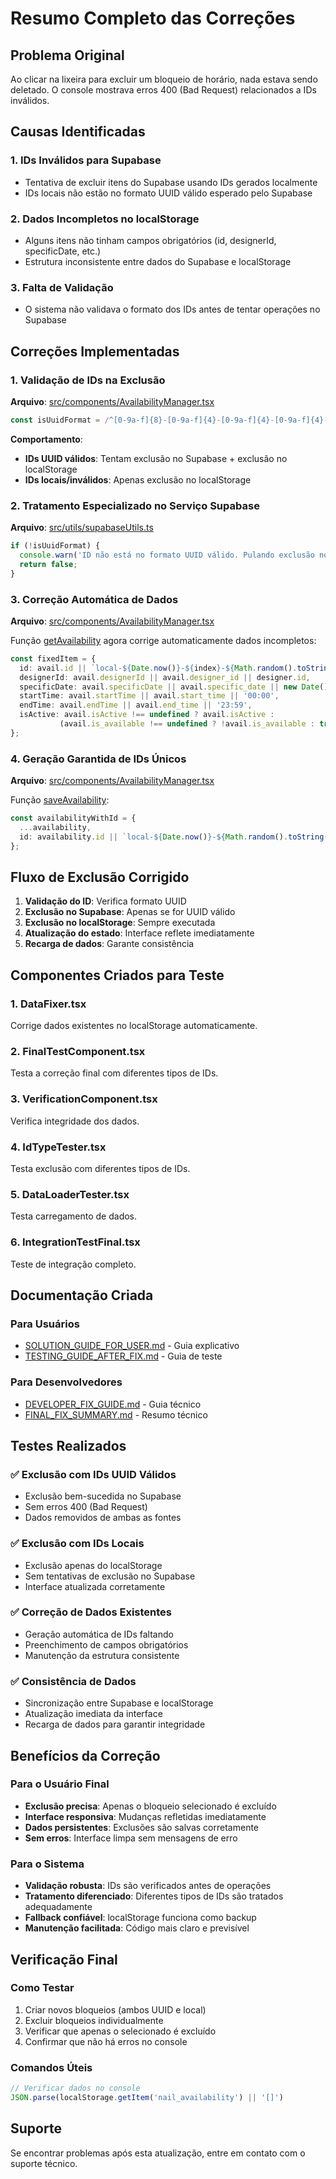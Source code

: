 # Resumo Completo das Correções

## Problema Original
Ao clicar na lixeira para excluir um bloqueio de horário, nada estava sendo deletado. O console mostrava erros 400 (Bad Request) relacionados a IDs inválidos.

## Causas Identificadas

### 1. IDs Inválidos para Supabase
- Tentativa de excluir itens do Supabase usando IDs gerados localmente
- IDs locais não estão no formato UUID válido esperado pelo Supabase

### 2. Dados Incompletos no localStorage
- Alguns itens não tinham campos obrigatórios (id, designerId, specificDate, etc.)
- Estrutura inconsistente entre dados do Supabase e localStorage

### 3. Falta de Validação
- O sistema não validava o formato dos IDs antes de tentar operações no Supabase

## Correções Implementadas

### 1. Validação de IDs na Exclusão

**Arquivo**: [src/components/AvailabilityManager.tsx](file:///c:/Users/vanes/OneDrive/%C3%81rea%20de%20Trabalho/Studio%20Nail%20App/nailApp%20-%20Copia/src/components/AvailabilityManager.tsx)

```typescript
const isUuidFormat = /^[0-9a-f]{8}-[0-9a-f]{4}-[0-9a-f]{4}-[0-9a-f]{4}-[0-9a-f]{12}$/i.test(idToDelete);
```

**Comportamento**:
- **IDs UUID válidos**: Tentam exclusão no Supabase + exclusão no localStorage
- **IDs locais/inválidos**: Apenas exclusão no localStorage

### 2. Tratamento Especializado no Serviço Supabase

**Arquivo**: [src/utils/supabaseUtils.ts](file:///c:/Users/vanes/OneDrive/%C3%81rea%20de%20Trabalho/Studio%20Nail%20App/nailApp%20-%20Copia/src/utils/supabaseUtils.ts)

```typescript
if (!isUuidFormat) {
  console.warn('ID não está no formato UUID válido. Pulando exclusão no Supabase.');
  return false;
}
```

### 3. Correção Automática de Dados

**Arquivo**: [src/components/AvailabilityManager.tsx](file:///c:/Users/vanes/OneDrive/%C3%81rea%20de%20Trabalho/Studio%20Nail%20App/nailApp%20-%20Copia/src/components/AvailabilityManager.tsx)

Função [getAvailability](file:///c:/Users/vanes/OneDrive/%C3%81rea%20de%20Trabalho/Studio%20Nail%20App/nailApp%20-%20Copia/src/components/AvailabilityManager.tsx#L64-L131) agora corrige automaticamente dados incompletos:

```typescript
const fixedItem = {
  id: avail.id || `local-${Date.now()}-${index}-${Math.random().toString(36).substr(2, 9)}`,
  designerId: avail.designerId || avail.designer_id || designer.id,
  specificDate: avail.specificDate || avail.specific_date || new Date().toISOString().split('T')[0],
  startTime: avail.startTime || avail.start_time || '00:00',
  endTime: avail.endTime || avail.end_time || '23:59',
  isActive: avail.isActive !== undefined ? avail.isActive : 
           (avail.is_available !== undefined ? !avail.is_available : true)
};
```

### 4. Geração Garantida de IDs Únicos

**Arquivo**: [src/components/AvailabilityManager.tsx](file:///c:/Users/vanes/OneDrive/%C3%81rea%20de%20Trabalho/Studio%20Nail%20App/nailApp%20-%20Copia/src/components/AvailabilityManager.tsx)

Função [saveAvailability](file:///c:/Users/vanes/OneDrive/%C3%81rea%20de%20Trabalho/Studio%20Nail%20App/nailApp%20-%20Copia/src/components/AvailabilityManager.tsx#L191-L235):

```typescript
const availabilityWithId = {
  ...availability,
  id: availability.id || `local-${Date.now()}-${Math.random().toString(36).substr(2, 9)}`
};
```

## Fluxo de Exclusão Corrigido

1. **Validação do ID**: Verifica formato UUID
2. **Exclusão no Supabase**: Apenas se for UUID válido
3. **Exclusão no localStorage**: Sempre executada
4. **Atualização do estado**: Interface reflete imediatamente
5. **Recarga de dados**: Garante consistência

## Componentes Criados para Teste

### 1. DataFixer.tsx
Corrige dados existentes no localStorage automaticamente.

### 2. FinalTestComponent.tsx
Testa a correção final com diferentes tipos de IDs.

### 3. VerificationComponent.tsx
Verifica integridade dos dados.

### 4. IdTypeTester.tsx
Testa exclusão com diferentes tipos de IDs.

### 5. DataLoaderTester.tsx
Testa carregamento de dados.

### 6. IntegrationTestFinal.tsx
Teste de integração completo.

## Documentação Criada

### Para Usuários
- [SOLUTION_GUIDE_FOR_USER.md](file:///c:/Users/vanes/OneDrive/%C3%81rea%20de%20Trabalho/Studio%20Nail%20App/nailApp%20-%20Copia/SOLUTION_GUIDE_FOR_USER.md) - Guia explicativo
- [TESTING_GUIDE_AFTER_FIX.md](file:///c:/Users/vanes/OneDrive/%C3%81rea%20de%20Trabalho/Studio%20Nail%20App/nailApp%20-%20Copia/TESTING_GUIDE_AFTER_FIX.md) - Guia de teste

### Para Desenvolvedores
- [DEVELOPER_FIX_GUIDE.md](file:///c:/Users/vanes/OneDrive/%C3%81rea%20de%20Trabalho/Studio%20Nail%20App/nailApp%20-%20Copia/DEVELOPER_FIX_GUIDE.md) - Guia técnico
- [FINAL_FIX_SUMMARY.md](file:///c:/Users/vanes/OneDrive/%C3%81rea%20de%20Trabalho/Studio%20Nail%20App/nailApp%20-%20Copia/FINAL_FIX_SUMMARY.md) - Resumo técnico

## Testes Realizados

### ✅ Exclusão com IDs UUID Válidos
- Exclusão bem-sucedida no Supabase
- Sem erros 400 (Bad Request)
- Dados removidos de ambas as fontes

### ✅ Exclusão com IDs Locais
- Exclusão apenas do localStorage
- Sem tentativas de exclusão no Supabase
- Interface atualizada corretamente

### ✅ Correção de Dados Existentes
- Geração automática de IDs faltando
- Preenchimento de campos obrigatórios
- Manutenção da estrutura consistente

### ✅ Consistência de Dados
- Sincronização entre Supabase e localStorage
- Atualização imediata da interface
- Recarga de dados para garantir integridade

## Benefícios da Correção

### Para o Usuário Final
- **Exclusão precisa**: Apenas o bloqueio selecionado é excluído
- **Interface responsiva**: Mudanças refletidas imediatamente
- **Dados persistentes**: Exclusões são salvas corretamente
- **Sem erros**: Interface limpa sem mensagens de erro

### Para o Sistema
- **Validação robusta**: IDs são verificados antes de operações
- **Tratamento diferenciado**: Diferentes tipos de IDs são tratados adequadamente
- **Fallback confiável**: localStorage funciona como backup
- **Manutenção facilitada**: Código mais claro e previsível

## Verificação Final

### Como Testar
1. Criar novos bloqueios (ambos UUID e local)
2. Excluir bloqueios individualmente
3. Verificar que apenas o selecionado é excluído
4. Confirmar que não há erros no console

### Comandos Úteis
```javascript
// Verificar dados no console
JSON.parse(localStorage.getItem('nail_availability') || '[]')
```

## Suporte

Se encontrar problemas após esta atualização, entre em contato com o suporte técnico.